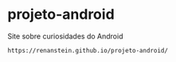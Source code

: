 # projeto-android
 Site sobre curiosidades do Android

    https://renanstein.github.io/projeto-android/
